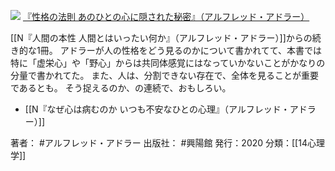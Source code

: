 [![](https://i.gyazo.com/f494d2418caf7c7f243d482cd00d67ab.jpg)](https://amzn.to/3dPbhiL)
[『性格の法則 あのひとの心に隠された秘密』（アルフレッド・アドラー）](https://amzn.to/3dPbhiL)

[[N『人間の本性 人間とはいったい何か』（アルフレッド・アドラー）]]からの続き的な1冊。
アドラーが人の性格をどう見るのかについて書かれてて、本書では特に「虚栄心」や「野心」からは共同体感覚にはなっていかないことがかなりの分量で書かれてた。
また、人は、分割できない存在で、全体を見ることが重要であるとも。
そう捉えるのか、の連続で、おもしろい。

- [[N『なぜ心は病むのか いつも不安なひとの心理』（アルフレッド・アドラー）]]

著者： #アルフレッド・アドラー
出版社： #興陽館
発行：2020
分類：[[14心理学]]